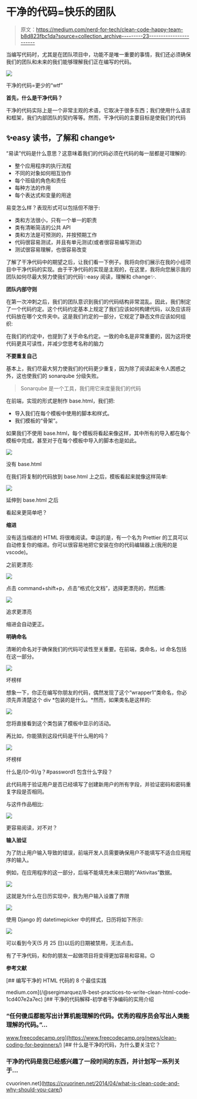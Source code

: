 # 干净的代码=快乐的团队

> 原文：<https://medium.com/nerd-for-tech/clean-code-happy-team-b8d823fbc1da?source=collection_archive---------23----------------------->

当编写代码时，尤其是在团队项目中，功能不是唯一重要的事情，我们还必须确保我们的团队和未来的我们能够理解我们正在编写的代码。

![](img/adc1909b892a427f1b1682df0bd83760.png)

干净的代码=更少的“wtf”

**首先，什么是干净代码？**

干净的代码实际上是一个非常主观的术语，它取决于很多东西；我们使用什么语言和框架，我们内部团队的契约等等。然而，干净代码的主要目标是使我们的代码

## ✨easy 读书，了解和 change✨

“易读”代码是什么意思？这意味着我们的代码必须在代码的每一层都是可理解的:

*   整个应用程序的执行流程
*   不同的对象如何相互协作
*   每个班级的角色和责任
*   每种方法的作用
*   每个表达式和变量的用途

易变怎么样？表现形式可以包括但不限于:

*   类和方法很小，只有一个单一的职责
*   类有清晰简洁的公共 API
*   类和方法是可预测的，并按预期工作
*   代码很容易测试，并且有单元测试(或者很容易编写测试)
*   测试很容易理解，也很容易改变

了解了干净代码中的期望之后，让我们看一下例子。我将向你们展示在我的小组项目中干净代码的实现。由于干净代码的实现是主观的，在这里，我将向您展示我的团队如何尽最大努力使我们的代码✨easy 阅读，理解和 change✨.

**团队内部守则**

在第一次冲刺之后，我们的团队意识到我们的代码结构非常混乱。因此，我们制定了一个代码约定。这个代码约定基本上规定了我们应该如何构建代码，以及应该将代码放在哪个文件夹中。这是我们约定的一部分，它规定了静态文件应该如何组织:

在我们的约定中，也提到了关于命名约定。一致的命名是非常重要的，因为这将使代码更具可读性，并减少您思考名称的脑力

**不要重复自己**

基本上，我们尽最大努力使我们的代码更少重复，因为除了阅读起来令人困惑之外，这也使我们的 sonarqube 分级失败。

> Sonarqube 是一个工具，我们用它来度量我们的代码

在前端，实现的形式是制作 base.html，我们把:

*   导入我们在每个模板中使用的脚本和样式。
*   我们模板的“骨架”。

如果我们不使用 base.html，每个模板将看起来像这样，其中所有的导入都在每个模板中完成，甚至对于在每个模板中导入的脚本也是如此。

![](img/e0c476b81cb5462835a4f3fdb3b3867e.png)

没有 base.html

在我们将复制的代码放到 base.html 上之后，模板看起来就像这样简单:

![](img/bb2bb821ffe5a6d6b466acf6698c41ca.png)

延伸到 base.html 之后

看起来更简单吧？

**缩进**

没有适当缩进的 HTML 将很难阅读。幸运的是，有一个名为 Prettier 的工具可以自动修复你的缩进。你可以很容易地把它安装在你的代码编辑器上(我用的是 vscode)。

之前更漂亮:

![](img/e7b65715122fae2a08c5655537915c50.png)

点击 command+shift+p，点击“格式化文档”，选择更漂亮的，然后瞧:

![](img/fa81845b0d44acce481649ec4e93fb99.png)

追求更漂亮

缩进会自动更正。

**明确命名**

清晰的命名对于确保我们的代码可读性至关重要。在前端，类命名，id 命名包括在这一部分。

![](img/abdb5b0ab459ab45069b09154a18a576.png)

坏榜样

想象一下，你正在编写你朋友的代码，偶然发现了这个“wrapper1”类命名，你必须先弄清楚这个 div *包装的是什么。*然而，如果类名是这样的:

![](img/783be80d998ee260aadaa53548e3f7fe.png)

您将直接看到这个类包装了模板中显示的活动。

再比如，你能猜到这段代码是干什么用的吗？

![](img/f5c97008e887c6ea521ef2cb721e5a9d.png)

坏榜样

什么是/[0–9]/g？#password1 包含什么字段？

此代码用于验证用户是否已经填写了创建新用户的所有字段，并验证密码和密码重复字段是否相同。

与这件作品相比:

![](img/060df1b334002eb89c0b409959e2277a.png)

更容易阅读，对不对？

**输入验证**

为了防止用户输入导致的错误，前端开发人员需要确保用户不能填写不适合应用程序的输入。

例如，在应用程序的这一部分，后端不能填充未来日期的“Aktivitas”数据。

![](img/df41d31d6ceab3b1d5497e0739071ed3.png)

这就是为什么在日历实现中，我为用户输入设置了界限

![](img/bd21fe46658b2071cb96b925849299d3.png)

使用 Django 的 datetimepicker 中的样式，日历将如下所示:

![](img/b1d5861025c390b6983fbd4fec817681.png)

可以看到今天(5 月 25 日)以后的日期被禁用，无法点击。

有了干净代码，和你的朋友一起做项目将变得更加容易和容易。😉

**参考文献**

[](/@sergimarquez/8-best-practices-to-write-clean-html-code-1cd407e2a7ec) [## 编写干净的 HTML 代码的 8 个最佳实践

medium.com](/@sergimarquez/8-best-practices-to-write-clean-html-code-1cd407e2a7ec) [](https://www.freecodecamp.org/news/clean-coding-for-beginners/) [## 干净的代码解释-初学者干净编码的实用介绍

### “任何傻瓜都能写出计算机能理解的代码。优秀的程序员会写出人类能理解的代码。”…

www.freecodecamp.org](https://www.freecodecamp.org/news/clean-coding-for-beginners/) [](https://cvuorinen.net/2014/04/what-is-clean-code-and-why-should-you-care/) [## 什么是干净的代码，为什么要关注它？

### 干净的代码是我已经感兴趣了一段时间的东西，并计划写一系列关于…

cvuorinen.net](https://cvuorinen.net/2014/04/what-is-clean-code-and-why-should-you-care/)